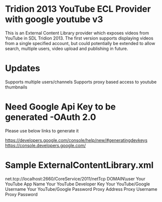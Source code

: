# Tridion 2013 YouTube ECL Provider with google youtube v3 #

This is an External Content Library provider which exposes videos from YouTube in SDL Tridion 2013. The first version supports displaying videos from a single specified account, but could potentially be extended to allow search, multiple users, video upload and publishing in future.

# Updates #
Supports multiple users/channels
Supports proxy based access to youtube thumbnails

# Need Google Api Key to be generated -OAuth 2.0 #

Please use below links to generate it

https://developers.google.com/console/help/new/#generatingdevkeys
https://console.developers.google.com/

# Sample ExternalContentLibrary.xml #

<?xml version="1.0" encoding="utf-8" ?>
<Configuration xmlns="http://www.sdltridion.com/ExternalContentLibrary/Configuration">
    <!-- Available logging levels: Debug, Info, Warning, Error -->
    <l:Logging Level="Warning" xmlns:l="http://www.sdltridion.com/Infrastructure/LoggingConfiguration">
        <!-- Additional supported attributes: Language="rfc1766 code" Locale="rfc1766 code". An example of an rfc1766 code is "de-DE" for German. /-->
        <!-- <l:Folder>Full path to logging folder, default is %TRIDION%/bin/log</l:Folder>-->
    </l:Logging>
    <CoreServiceUrl>net.tcp://localhost:2660/CoreService/2011/netTcp</CoreServiceUrl>
    <MountPoints>
        <MountPoint type="YouTubeProvider" version="*" id="youtube" rootItemName="YouTube">
            <StubFolders>
                <StubFolder id="tcm:1-3-2" />
            </StubFolders>
            <PrivilegedUserName>DOMAIN\user</PrivilegedUserName>
            <AppName xmlns="http://gdata.youtube.com/schemas/2007">Your YouTube App Name</AppName>
            <DeveloperKey xmlns="http://gdata.youtube.com/schemas/2007">Your YouTube Developer Key</DeveloperKey>
            <Username xmlns="http://gdata.youtube.com/schemas/2007">Your YouTube/Google Username</Username>
            <Password xmlns="http://gdata.youtube.com/schemas/2007">Your YouTube/Google Password</Password>
            <Users xmlns="http://gdata.youtube.com/schemas/2007">
                <User></User>
                <User></User>
            </Users>
            <ProxyURI xmlns="http://gdata.youtube.com/schemas/2007">Proxy Address</ProxyURI>
            <ProxyUser xmlns="http://gdata.youtube.com/schemas/2007">Proxy Username </ProxyUser>
            <ProxyPassword xmlns="http://gdata.youtube.com/schemas/2007">Proxy Password</ProxyPassword>
        </MountPoint>
    </MountPoints>
</Configuration>
